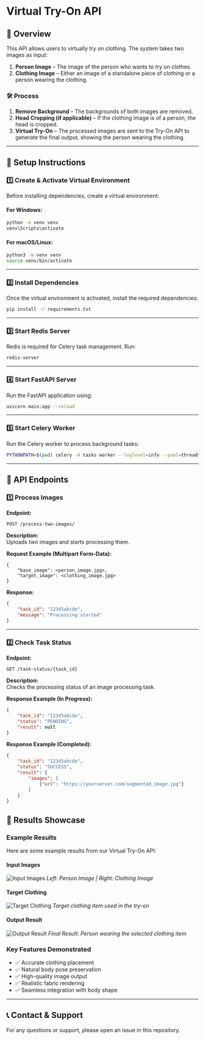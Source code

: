 # Virtual Try-On API

## 📌 Overview
This API allows users to virtually try on clothing. The system takes two images as input:
1. **Person Image** – The image of the person who wants to try on clothes.
2. **Clothing Image** – Either an image of a standalone piece of clothing or a person wearing the clothing.

### 🛠 Process
1. **Remove Background** – The backgrounds of both images are removed.
2. **Head Cropping (if applicable)** – If the clothing image is of a person, the head is cropped.
3. **Virtual Try-On** – The processed images are sent to the Try-On API to generate the final output, showing the person wearing the clothing.

---

## 🚀 Setup Instructions

### 1️⃣ Create & Activate Virtual Environment

Before installing dependencies, create a virtual environment:

#### For Windows:
```bash
python -m venv venv
venv\Scripts\activate
```

#### For macOS/Linux:
```bash
python3 -m venv venv
source venv/bin/activate
```

---

### 2️⃣ Install Dependencies
Once the virtual environment is activated, install the required dependencies:

```bash
pip install -r requirements.txt
```

---

### 3️⃣ Start Redis Server
Redis is required for Celery task management. Run:

```bash
redis-server
```

---

### 4️⃣ Start FastAPI Server
Run the FastAPI application using:

```bash
uvicorn main:app --reload
```

---

### 5️⃣ Start Celery Worker
Run the Celery worker to process background tasks:

```bash
PYTHONPATH=$(pwd) celery -A tasks worker --loglevel=info --pool=threads
```

---

## 📡 API Endpoints

### 1️⃣ Process Images

**Endpoint:**
```http
POST /process-two-images/
```

**Description:**  
Uploads two images and starts processing them.

**Request Example (Multipart Form-Data):**
```http
{
    "base_image": <person_image.jpg>,
    "target_image": <clothing_image.jpg>
}
```

**Response:**
```json
{
    "task_id": "12345abcde",
    "message": "Processing started"
}
```

---

### 2️⃣ Check Task Status

**Endpoint:**
```http
GET /task-status/{task_id}
```

**Description:**  
Checks the processing status of an image processing task.

**Response Example (In Progress):**
```json
{
    "task_id": "12345abcde",
    "status": "PENDING",
    "result": null
}
```

**Response Example (Completed):**
```json
{
    "task_id": "12345abcde",
    "status": "SUCCESS",
    "result": {
        "images": [
            {"url": "https://yourserver.com/segmented_image.jpg"}
        ]
    }
}
```

## 🎯 Results Showcase

### Example Results

Here are some example results from our Virtual Try-On API:

#### Input Images
![Input Images](results/input_try_on.png)
*Left: Person Image | Right: Clothing Image*

#### Target Clothing
![Target Clothing](results/target_try_on.png)
*Target clothing item used in the try-on*

#### Output Result
![Output Result](results/result2.png)
*Final Result: Person wearing the selected clothing item*



### Key Features Demonstrated
- ✅ Accurate clothing placement
- ✅ Natural body pose preservation
- ✅ High-quality image output
- ✅ Realistic fabric rendering
- ✅ Seamless integration with body shape

---

## 📞 Contact & Support
For any questions or support, please open an issue in this repository.
